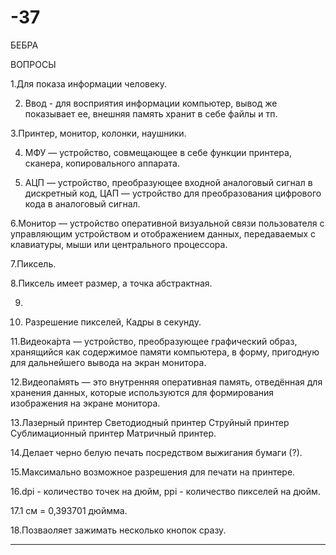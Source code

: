# -37
БЕБРА 

ВОПРОСЫ

1.Для показа информации человеку.

2. Ввод - для восприятия информации компьютер, вывод же показывает ее, внешняя память хранит в себе файлы и тп.

3.Принтер, монитор, колонки, наушники.

4. МФУ — устройство, совмещающее в себе функции принтера, сканера, копировального аппарата.

5. АЦП — устройство, преобразующее входной аналоговый сигнал в дискретный код, ЦАП — устройство для преобразования цифрового кода в аналоговый сигнал.

6.Монитор — устройство оперативной визуальной связи пользователя с управляющим устройством и отображением данных, передаваемых с клавиатуры, мыши или центрального процессора.

7.Пиксель.

8.Пиксель имеет размер, а точка абстрактная.

9.

10. Разрешение пикселей, Кадры в секунду.

11.Видеока́рта — устройство, преобразующее графический образ, хранящийся как содержимое памяти компьютера, в форму, пригодную для дальнейшего вывода на экран монитора.

12.Видеопа́мять — это внутренняя оперативная память, отведённая для хранения данных, которые используются для формирования изображения на экране монитора.

13.Лазерный принтер
Светодиодный принтер
Струйный принтер
Сублимационный принтер
Матричный принтер.


14.Делает черно белую печать посредством выжигания бумаги (?).

15.Максимально возможное разрешения для печати на принтере.

16.dpi - количество точек на дюйм, ppi - количество пикселей на дюйм.

17.1 см = 0,393701 дюймма.

18.Позваоляет зажимать несколько кнопок сразу.

---

